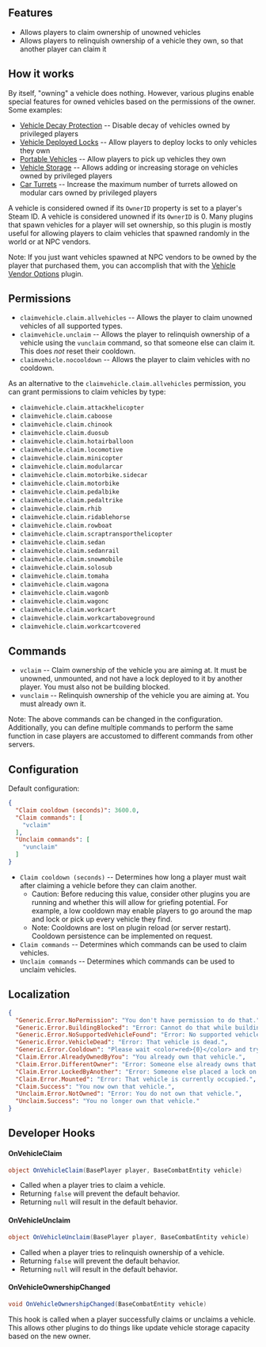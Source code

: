 ## Features

- Allows players to claim ownership of unowned vehicles
- Allows players to relinquish ownership of a vehicle they own, so that another player can claim it

## How it works

By itself, "owning" a vehicle does nothing. However, various plugins enable special features for owned vehicles based on the permissions of the owner. Some examples:
- [Vehicle Decay Protection](https://umod.org/plugins/vehicle-decay-protection) -- Disable decay of vehicles owned by privileged players
- [Vehicle Deployed Locks](https://umod.org/plugins/vehicle-deployed-locks) -- Allow players to deploy locks to only vehicles they own
- [Portable Vehicles](https://umod.org/plugins/portable-vehicles) -- Allow players to pick up vehicles they own
- [Vehicle Storage](https://umod.org/plugins/vehicle-storage) -- Allows adding or increasing storage on vehicles owned by privileged players
- [Car Turrets](https://umod.org/plugins/car-turrets) -- Increase the maximum number of turrets allowed on modular cars owned by privileged players

A vehicle is considered owned if its `OwnerID` property is set to a player's Steam ID. A vehicle is considered unowned if its `OwnerID` is 0. Many plugins that spawn vehicles for a player will set ownership, so this plugin is mostly useful for allowing players to claim vehicles that spawned randomly in the world or at NPC vendors.

Note: If you just want vehicles spawned at NPC vendors to be owned by the player that purchased them, you can accomplish that with the [Vehicle Vendor Options](https://umod.org/plugins/vehicle-vendor-options) plugin.

## Permissions

- `claimvehicle.claim.allvehicles` -- Allows the player to claim unowned vehicles of all supported types.
- `claimvehicle.unclaim` -- Allows the player to relinquish ownership of a vehicle using the `vunclaim` command, so that someone else can claim it. This does *not* reset their cooldown.
- `claimvehicle.nocooldown` -- Allows the player to claim vehicles with no cooldown.

As an alternative to the `claimvehicle.claim.allvehicles` permission, you can grant permissions to claim vehicles by type:

- `claimvehicle.claim.attackhelicopter`
- `claimvehicle.claim.caboose`
- `claimvehicle.claim.chinook`
- `claimvehicle.claim.duosub`
- `claimvehicle.claim.hotairballoon`
- `claimvehicle.claim.locomotive`
- `claimvehicle.claim.minicopter`
- `claimvehicle.claim.modularcar`
- `claimvehicle.claim.motorbike.sidecar`
- `claimvehicle.claim.motorbike`
- `claimvehicle.claim.pedalbike`
- `claimvehicle.claim.pedaltrike`
- `claimvehicle.claim.rhib`
- `claimvehicle.claim.ridablehorse`
- `claimvehicle.claim.rowboat`
- `claimvehicle.claim.scraptransporthelicopter`
- `claimvehicle.claim.sedan`
- `claimvehicle.claim.sedanrail`
- `claimvehicle.claim.snowmobile`
- `claimvehicle.claim.solosub`
- `claimvehicle.claim.tomaha`
- `claimvehicle.claim.wagona`
- `claimvehicle.claim.wagonb`
- `claimvehicle.claim.wagonc`
- `claimvehicle.claim.workcart`
- `claimvehicle.claim.workcartaboveground`
- `claimvehicle.claim.workcartcovered`

## Commands

- `vclaim` -- Claim ownership of the vehicle you are aiming at. It must be unowned, unmounted, and not have a lock deployed to it by another player. You must also not be building blocked.
- `vunclaim` -- Relinquish ownership of the vehicle you are aiming at. You must already own it.

Note: The above commands can be changed in the configuration. Additionally, you can define multiple commands to perform the same function in case players are accustomed to different commands from other servers.

## Configuration

Default configuration:

```json
{
  "Claim cooldown (seconds)": 3600.0,
  "Claim commands": [
    "vclaim"
  ],
  "Unclaim commands": [
    "vunclaim"
  ]
}
```

- `Claim cooldown (seconds)` -- Determines how long a player must wait after claiming a vehicle before they can claim another.
  - Caution: Before reducing this value, consider other plugins you are running and whether this will allow for griefing potential. For example, a low cooldown may enable players to go around the map and lock or pick up every vehicle they find.
  - Note: Cooldowns are lost on plugin reload (or server restart). Cooldown persistence can be implemented on request.
- `Claim commands` -- Determines which commands can be used to claim vehicles.
- `Unclaim commands` -- Determines which commands can be used to unclaim vehicles.

## Localization

```json
{
  "Generic.Error.NoPermission": "You don't have permission to do that.",
  "Generic.Error.BuildingBlocked": "Error: Cannot do that while building blocked.",
  "Generic.Error.NoSupportedVehicleFound": "Error: No supported vehicle found.",
  "Generic.Error.VehicleDead": "Error: That vehicle is dead.",
  "Generic.Error.Cooldown": "Please wait <color=red>{0}</color> and try again.",
  "Claim.Error.AlreadyOwnedByYou": "You already own that vehicle.",
  "Claim.Error.DifferentOwner": "Error: Someone else already owns that vehicle.",
  "Claim.Error.LockedByAnother": "Error: Someone else placed a lock on that vehicle.",
  "Claim.Error.Mounted": "Error: That vehicle is currently occupied.",
  "Claim.Success": "You now own that vehicle.",
  "Unclaim.Error.NotOwned": "Error: You do not own that vehicle.",
  "Unclaim.Success": "You no longer own that vehicle."
}
```

## Developer Hooks

#### OnVehicleClaim

```csharp
object OnVehicleClaim(BasePlayer player, BaseCombatEntity vehicle)
```

- Called when a player tries to claim a vehicle.
- Returning `false` will prevent the default behavior.
- Returning `null` will result in the default behavior.

#### OnVehicleUnclaim

```csharp
object OnVehicleUnclaim(BasePlayer player, BaseCombatEntity vehicle)
```

- Called when a player tries to relinquish ownership of a vehicle.
- Returning `false` will prevent the default behavior.
- Returning `null` will result in the default behavior.

#### OnVehicleOwnershipChanged

```csharp
void OnVehicleOwnershipChanged(BaseCombatEntity vehicle)
```

This hook is called when a player successfully claims or unclaims a vehicle. This allows other plugins to do things like update vehicle storage capacity based on the new owner.
